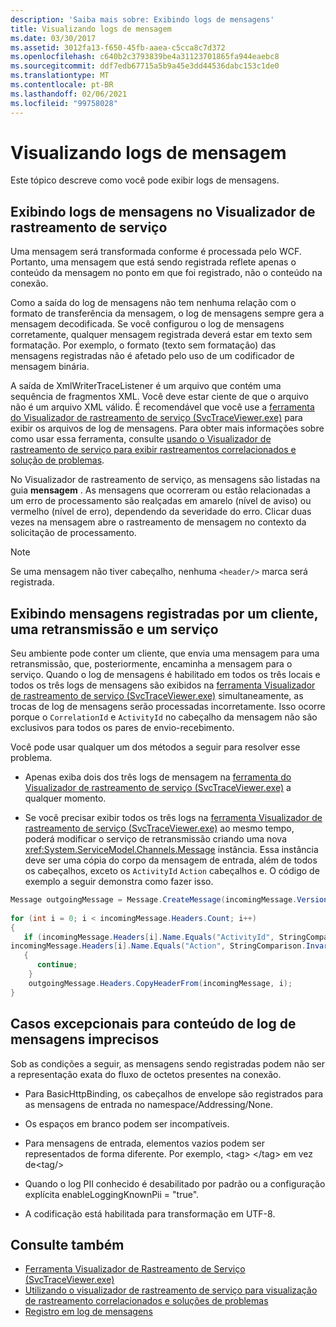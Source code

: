 ```yaml
---
description: 'Saiba mais sobre: Exibindo logs de mensagens'
title: Visualizando logs de mensagem
ms.date: 03/30/2017
ms.assetid: 3012fa13-f650-45fb-aaea-c5cca8c7d372
ms.openlocfilehash: c640b2c3793839be4a31123701865fa944eaebc8
ms.sourcegitcommit: ddf7edb67715a5b9a45e3dd44536dabc153c1de0
ms.translationtype: MT
ms.contentlocale: pt-BR
ms.lasthandoff: 02/06/2021
ms.locfileid: "99758028"
---
```

# <a name="viewing-message-logs"></a>Visualizando logs de mensagem

Este tópico descreve como você pode exibir logs de mensagens.  
  
## <a name="viewing-message-logs-in-the-service-trace-viewer"></a>Exibindo logs de mensagens no Visualizador de rastreamento de serviço  

 Uma mensagem será transformada conforme é processada pelo WCF. Portanto, uma mensagem que está sendo registrada reflete apenas o conteúdo da mensagem no ponto em que foi registrado, não o conteúdo na conexão.  
  
 Como a saída do log de mensagens não tem nenhuma relação com o formato de transferência da mensagem, o log de mensagens sempre gera a mensagem decodificada. Se você configurou o log de mensagens corretamente, qualquer mensagem registrada deverá estar em texto sem formatação. Por exemplo, o formato (texto sem formatação) das mensagens registradas não é afetado pelo uso de um codificador de mensagem binária.  
  
 A saída de XmlWriterTraceListener é um arquivo que contém uma sequência de fragmentos XML. Você deve estar ciente de que o arquivo não é um arquivo XML válido. É recomendável que você use a [ferramenta do Visualizador de rastreamento de serviço (SvcTraceViewer.exe)](../service-trace-viewer-tool-svctraceviewer-exe.md) para exibir os arquivos de log de mensagens. Para obter mais informações sobre como usar essa ferramenta, consulte [usando o Visualizador de rastreamento de serviço para exibir rastreamentos correlacionados e solução de problemas](./tracing/using-service-trace-viewer-for-viewing-correlated-traces-and-troubleshooting.md).  
  
 No Visualizador de rastreamento de serviço, as mensagens são listadas na guia **mensagem** . As mensagens que ocorreram ou estão relacionadas a um erro de processamento são realçadas em amarelo (nível de aviso) ou vermelho (nível de erro), dependendo da severidade do erro. Clicar duas vezes na mensagem abre o rastreamento de mensagem no contexto da solicitação de processamento.  
  
> [!NOTE]
> Se uma mensagem não tiver cabeçalho, nenhuma `<header/>` marca será registrada.  
  
## <a name="viewing-messages-logged-by-a-client-a-relay-and-a-service"></a>Exibindo mensagens registradas por um cliente, uma retransmissão e um serviço  

 Seu ambiente pode conter um cliente, que envia uma mensagem para uma retransmissão, que, posteriormente, encaminha a mensagem para o serviço. Quando o log de mensagens é habilitado em todos os três locais e todos os três logs de mensagens são exibidos na [ferramenta Visualizador de rastreamento de serviço (SvcTraceViewer.exe)](../service-trace-viewer-tool-svctraceviewer-exe.md) simultaneamente, as trocas de log de mensagens serão processadas incorretamente. Isso ocorre porque o `CorrelationId` e `ActivityId` no cabeçalho da mensagem não são exclusivos para todos os pares de envio-recebimento.  
  
 Você pode usar qualquer um dos métodos a seguir para resolver esse problema.  
  
- Apenas exiba dois dos três logs de mensagem na [ferramenta do Visualizador de rastreamento de serviço (SvcTraceViewer.exe)](../service-trace-viewer-tool-svctraceviewer-exe.md) a qualquer momento.  
  
- Se você precisar exibir todos os três logs na [ferramenta Visualizador de rastreamento de serviço (SvcTraceViewer.exe)](../service-trace-viewer-tool-svctraceviewer-exe.md) ao mesmo tempo, poderá modificar o serviço de retransmissão criando uma nova <xref:System.ServiceModel.Channels.Message> instância. Essa instância deve ser uma cópia do corpo da mensagem de entrada, além de todos os cabeçalhos, exceto os `ActivityId` `Action` cabeçalhos e. O código de exemplo a seguir demonstra como fazer isso.  
  
```csharp
Message outgoingMessage = Message.CreateMessage(incomingMessage.Version, incomingMessage.Headers.Action, incomingMessage.GetReaderAtBodyContents());  
  
for (int i = 0; i < incomingMessage.Headers.Count; i++)  
{  
   if (incomingMessage.Headers[i].Name.Equals("ActivityId", StringComparison.InvariantCultureIgnoreCase) ||  
incomingMessage.Headers[i].Name.Equals("Action", StringComparison.InvariantCultureIgnoreCase))  
   {  
      continue;  
    }  
    outgoingMessage.Headers.CopyHeaderFrom(incomingMessage, i);  
}  
```  
  
## <a name="exceptional-cases-for-inaccurate-message-logging-content"></a>Casos excepcionais para conteúdo de log de mensagens imprecisos  

 Sob as condições a seguir, as mensagens sendo registradas podem não ser a representação exata do fluxo de octetos presentes na conexão.  
  
- Para BasicHttpBinding, os cabeçalhos de envelope são registrados para as mensagens de entrada no namespace/Addressing/None.  
  
- Os espaços em branco podem ser incompatíveis.  
  
- Para mensagens de entrada, elementos vazios podem ser representados de forma diferente. Por exemplo, \<tag> \</tag> em vez de\<tag/>  
  
- Quando o log PII conhecido é desabilitado por padrão ou a configuração explícita enableLoggingKnownPii = "true".  
  
- A codificação está habilitada para transformação em UTF-8.  
  
## <a name="see-also"></a>Consulte também

- [Ferramenta Visualizador de Rastreamento de Serviço (SvcTraceViewer.exe)](../service-trace-viewer-tool-svctraceviewer-exe.md)
- [Utilizando o visualizador de rastreamento de serviço para visualização de rastreamento correlacionados e soluções de problemas](./tracing/using-service-trace-viewer-for-viewing-correlated-traces-and-troubleshooting.md)
- [Registro em log de mensagens](message-logging.md)
